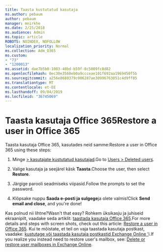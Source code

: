 ```yaml
---
title: Taasta kustutatud kasutaja
ms.author: pebaum
author: pebaum
manager: mnirkhe
ms.date: 2/25/2018
ms.audience: Admin
ms.topic: article
ROBOTS: NOINDEX, NOFOLLOW
localization_priority: Normal
ms.collection: Adm_O365
ms.custom:
- "73"
- "1200013"
ms.assetid: dae7b5b0-1003-40bd-b59f-8c5009fc8d82
ms.openlocfilehash: 0ec30e3560eb0a9ccceae101f692aa1969450f5b
ms.sourcegitcommit: a256e8680379c006287ae30996763051c4d9ff85
ms.translationtype: MT
ms.contentlocale: et-EE
ms.lasthandoff: 09/04/2019
ms.locfileid: "36745069"
---
```

# <a name="restore-a-user-in-office-365"></a><span data-ttu-id="b0d3d-102">Taasta kasutaja Office 365</span><span class="sxs-lookup"><span data-stu-id="b0d3d-102">Restore a user in Office 365</span></span>

<span data-ttu-id="b0d3d-103">Taasta kasutaja Office 365, kasutades neid samme:</span><span class="sxs-lookup"><span data-stu-id="b0d3d-103">Restore a user in Office 365 using these steps:</span></span>
  
1. <span data-ttu-id="b0d3d-104">Minge [ \> kasutajate kustutatud kasutajad](https://admin.microsoft.com/adminportal/home#/deletedusers).</span><span class="sxs-lookup"><span data-stu-id="b0d3d-104">Go to [Users \> Deleted users](https://admin.microsoft.com/adminportal/home#/deletedusers).</span></span>

2. <span data-ttu-id="b0d3d-105">Valige kasutaja ja seejärel käsk **Taasta**.</span><span class="sxs-lookup"><span data-stu-id="b0d3d-105">Choose the user, then select **Restore**.</span></span>

3. <span data-ttu-id="b0d3d-106">Järgige parooli seadmiseks viipasid.</span><span class="sxs-lookup"><span data-stu-id="b0d3d-106">Follow the prompts to set the password.</span></span>

4. <span data-ttu-id="b0d3d-107">Klõpsake nuppu **Saada e-posti ja sulgege**ja olete valmis!</span><span class="sxs-lookup"><span data-stu-id="b0d3d-107">Click **Send email and close**, and you're done!</span></span>

<span data-ttu-id="b0d3d-108">Kas polnud nii lihtne?</span><span class="sxs-lookup"><span data-stu-id="b0d3d-108">Wasn't that easy?</span></span> <span data-ttu-id="b0d3d-109">Rohkem üksikasju ja juhiseid ekraanipilt, vaadake seda artiklit: [taastada kasutaja Office 365](https://docs.microsoft.com/office365/admin/add-users/restore-user).</span><span class="sxs-lookup"><span data-stu-id="b0d3d-109">For more details and steps with screen shots, check out this article: [Restore a user in Office 365](https://docs.microsoft.com/office365/admin/add-users/restore-user).</span></span> <span data-ttu-id="b0d3d-110">Kui te mõistate, et teil on vaja taastada kasutaja postkast, vaadake: [kustutage või taastada kasutaja postkastid Exchange Online '](https://docs.microsoft.com/exchange/recipients-in-exchange-online/delete-or-restore-mailboxes)i.</span><span class="sxs-lookup"><span data-stu-id="b0d3d-110">If you realize you instead need to restore user's mailbox, see: [Delete or restore user mailboxes in Exchange Online](https://docs.microsoft.com/exchange/recipients-in-exchange-online/delete-or-restore-mailboxes).</span></span>